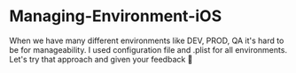 # Managing-Environment-iOS
When we have many different environments like DEV, PROD, QA it's hard to be for manageability. I used configuration file and .plist for all environments. Let's try that approach and given your feedback 🥰
